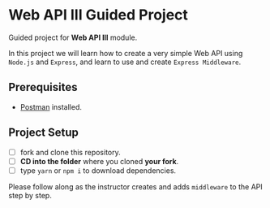 # Web API III Guided Project

Guided project for **Web API III** module.

In this project we will learn how to create a very simple Web API using `Node.js` and `Express`, and learn to use and create `Express Middleware`.

## Prerequisites

- [Postman](https://www.getpostman.com/downloads/) installed.

## Project Setup

- [ ] fork and clone this repository.
- [ ] **CD into the folder** where you cloned **your fork**.
- [ ] type `yarn` or `npm i` to download dependencies.

Please follow along as the instructor creates and adds `middleware` to the API step by step.
